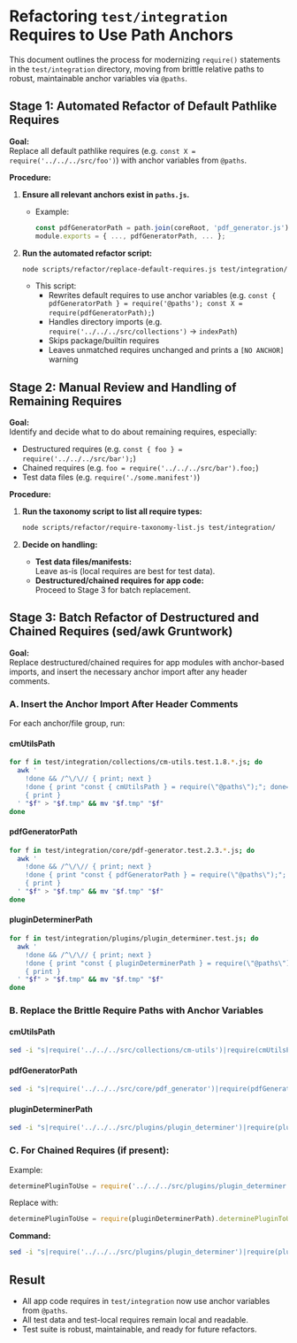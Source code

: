 # Refactoring `test/integration` Requires to Use Path Anchors

This document outlines the process for modernizing `require()` statements in the `test/integration` directory, moving from brittle relative paths to robust, maintainable anchor variables via `@paths`.

## **Stage 1: Automated Refactor of Default Pathlike Requires**

**Goal:**  
Replace all default pathlike requires (e.g. `const X = require('../../../src/foo')`) with anchor variables from `@paths`.

**Procedure:**

1. **Ensure all relevant anchors exist in `paths.js`.**
   - Example:  
     ```js
     const pdfGeneratorPath = path.join(coreRoot, 'pdf_generator.js');
     module.exports = { ..., pdfGeneratorPath, ... };
     ```

2. **Run the automated refactor script:**
   ```bash
   node scripts/refactor/replace-default-requires.js test/integration/
   ```

   - This script:
     - Rewrites default requires to use anchor variables (e.g. `const { pdfGeneratorPath } = require('@paths'); const X = require(pdfGeneratorPath);`)
     - Handles directory imports (e.g. `require('../../../src/collections')` → `indexPath`)
     - Skips package/builtin requires
     - Leaves unmatched requires unchanged and prints a `[NO ANCHOR]` warning

## **Stage 2: Manual Review and Handling of Remaining Requires**

**Goal:**  
Identify and decide what to do about remaining requires, especially:
- Destructured requires (e.g. `const { foo } = require('../../../src/bar');`)
- Chained requires (e.g. `foo = require('../../../src/bar').foo;`)
- Test data files (e.g. `require('./some.manifest')`)

**Procedure:**

1. **Run the taxonomy script to list all require types:**
   ```bash
   node scripts/refactor/require-taxonomy-list.js test/integration/
   ```

2. **Decide on handling:**
   - **Test data files/manifests:**  
     Leave as-is (local requires are best for test data).
   - **Destructured/chained requires for app code:**  
     Proceed to Stage 3 for batch replacement.

## **Stage 3: Batch Refactor of Destructured and Chained Requires (sed/awk Gruntwork)**

**Goal:**  
Replace destructured/chained requires for app modules with anchor-based imports, and insert the necessary anchor import after any header comments.

### **A. Insert the Anchor Import After Header Comments**

For each anchor/file group, run:

#### **cmUtilsPath**
```bash
for f in test/integration/collections/cm-utils.test.1.8.*.js; do
  awk '
    !done && /^\/\// { print; next }
    !done { print "const { cmUtilsPath } = require(\"@paths\");"; done=1 }
    { print }
  ' "$f" > "$f.tmp" && mv "$f.tmp" "$f"
done
```

#### **pdfGeneratorPath**
```bash
for f in test/integration/core/pdf-generator.test.2.3.*.js; do
  awk '
    !done && /^\/\// { print; next }
    !done { print "const { pdfGeneratorPath } = require(\"@paths\");"; done=1 }
    { print }
  ' "$f" > "$f.tmp" && mv "$f.tmp" "$f"
done
```

#### **pluginDeterminerPath**
```bash
for f in test/integration/plugins/plugin_determiner.test.js; do
  awk '
    !done && /^\/\// { print; next }
    !done { print "const { pluginDeterminerPath } = require(\"@paths\");"; done=1 }
    { print }
  ' "$f" > "$f.tmp" && mv "$f.tmp" "$f"
done
```

### **B. Replace the Brittle Require Paths with Anchor Variables**

#### **cmUtilsPath**
```bash
sed -i "s|require('../../../src/collections/cm-utils')|require(cmUtilsPath)|g" test/integration/collections/cm-utils.test.1.8.*.js
```

#### **pdfGeneratorPath**
```bash
sed -i "s|require('../../../src/core/pdf_generator')|require(pdfGeneratorPath)|g" test/integration/core/pdf-generator.test.2.3.*.js
```

#### **pluginDeterminerPath**
```bash
sed -i "s|require('../../../src/plugins/plugin_determiner')|require(pluginDeterminerPath)|g" test/integration/plugins/plugin_determiner.test.js
```

### **C. For Chained Requires (if present):**

Example:
```js
determinePluginToUse = require('../../../src/plugins/plugin_determiner').determinePluginToUse;
```
Replace with:
```js
determinePluginToUse = require(pluginDeterminerPath).determinePluginToUse;
```
**Command:**
```bash
sed -i "s|require('../../../src/plugins/plugin_determiner')|require(pluginDeterminerPath)|g" test/integration/plugins/plugin_determiner.test.js
```

## **Result**

- All app code requires in `test/integration` now use anchor variables from `@paths`.
- All test data and test-local requires remain local and readable.
- Test suite is robust, maintainable, and ready for future refactors.


